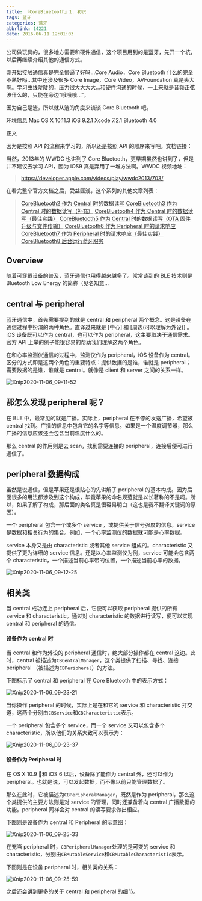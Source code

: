 ```yaml
---
title: 『CoreBluetooth』1. 初识
tags: 蓝牙
categories: 蓝牙
abbrlink: 14221
date: 2016-06-11 12:01:03
---
```


公司做玩具的，很多地方需要和硬件通信，这个项目用到的是蓝牙，先开一个坑，以后再继续介绍其他的通信方式。

刚开始接触通信真是完全懵逼了好吗…Core Audio，Core Bluetooth 什么的完全不熟好吗…其中还涉及很多 Core Image，Core Video，AVFoundation 真是头大啊。学习曲线陡陡的，压力很大大大大…和硬件沟通的时候，一上来就是音频正弦波什么的，只能在旁边“哦哦哦…”。

因为自己是渣，所以就从渣的角度来谈谈 Core Bluetooth 吧。


环境信息
Mac OS X 10.11.3
iOS 9.2.1
Xcode 7.2.1
Bluetooth 4.0



正文

因为是按照 API 的流程来学习的，所以还是按照 API 的顺序来写吧。文档链接：



<!-- more -->



当然，2013年的 WWDC 也讲到了 Core Bluetooth，更早期虽然也讲到了，但是并不建议去学习 API，因为 iOS9 真是弃用了一堆方法啊。WWDC 视频地址：

> https://developer.apple.com/videos/play/wwdc2013/703/

在看完整个官方文档之后，受益匪浅，这个系列的其他文章列表：

> [CoreBluetooth2 作为 Central 时的数据读写](http://www.saitjr.com/ios/core-bluetooth-read-write-as-central-role.html)
> [CoreBluetooth3 作为 Central 时的数据读写（补充）](http://www.saitjr.com/ios/core-bluetooth-read-write-as-central-role-supplement.html)
> [CoreBluetooth4 作为 Central 时的数据读写（最佳实践）](http://www.saitjr.com/ios/core-bluetooth-read-write-as-central-role-best-practices.html)
> [CoreBluetooth5 作为 Central 时的数据读写（OTA 固件升级与文件传输）](http://www.saitjr.com/ios/core-bluetooth-read-write-as-central-role-ota.html)
> [CoreBluetooth6 作为 Peripheral 时的请求响应](http://www.saitjr.com/ios/core-bluetooth-response-as-peripheral.html)
> [CoreBluetooth7 作为 Peripheral 时的请求响应（最佳实践）](http://www.saitjr.com/ios/core-bluetooth-response-as-peripheral-best-practices.html)
> [CoreBluetooth8 后台运行蓝牙服务](http://www.saitjr.com/ios/【ios】corebluetooth8-后台运行蓝牙服务.html)

## Overview

随着可穿戴设备的普及，蓝牙通信也用得越来越多了。常常谈到的 BLE 技术则是 Bluetooth Low Energy 的简称（见名知意…

## central 与 peripheral

蓝牙通信中，首先需要提到的就是 central 和 peripheral 两个概念。这是设备在通信过程中扮演的两种角色。直译过来就是 [中心] 和 [周边(可以理解为外设)] 。iOS 设备既可以作为 central，也可以作为 peripheral，这主要取决于通信需求。官方 API 上举的例子能很容易的帮助我们理解这两个角色。

在和心率监测仪通信的过程中，监测仪作为 peripheral，iOS 设备作为 central。区分的方式即是这两个角色的重要特点：提供数据的是谁，谁就是 peripheral；需要数据的是谁，谁就是 central。就像是 client 和 server 之间的关系一样。

![Xnip2020-11-06_09-11-52](https://gitee.com/coderiding/picbed/raw/master/uPic/Xnip2020-11-06_09-11-52.jpg)

## 那怎么发现 peripheral 呢？

在 BLE 中，最常见的就是广播。实际上，peripheral 在不停的发送广播，希望被 central 找到。广播的信息中包含它的名字等信息。如果是一个温度调节器，那么广播的信息应该还会包含当前温度什么的。

那么 central 的作用则是去 scan，找到需要连接的 peripheral，连接后便可进行通信了。

## peripheral 数据构成

虽然是说通信，但是苹果还是很贴心的先讲解了 peripheral 的基本构成。因为后面很多的用法都涉及到这个构成，毕竟苹果的命名规范就是以长著称的不是吗。所以，如果了解了构成，那后面的类名真是很容易明白（这也是我不翻译关键词的原因）。

一个 peripheral 包含一个或多个 service ，或提供关于信号强度的信息。service 是数据和相关行为的集合。例如，一个心率监测仪的数据就可能是心率数据。

service 本身又是由 characteristic 或者其他 service 组成的。characteristic 又提供了更为详细的 service 信息。还是以心率监测仪为例，service 可能会包含两个 characteristic，一个描述当前心率带的位置，一个描述当前心率的数据。

![Xnip2020-11-06_09-12-25](https://gitee.com/coderiding/picbed/raw/master/uPic/Xnip2020-11-06_09-12-25.jpg)

## 相关类

当 central 成功连上 peripheral 后，它便可以获取 peripheral 提供的所有 service 和 characteristic。通过对 characteristic 的数据进行读写，便可以实现 central 和 peripheral 的通信。

#### 设备作为 central 时

当 central 和作为外设的 peripheral 通信时，绝大部分操作都在 central 这边。此时，central 被描述为`CBCentralManager`，这个类提供了扫描、寻找、连接 peripheral （被描述为`CBPeripheral`）的方法。

下图标示了 central 和 peripheral 在 Core Bluetooth 中的表示方式：

![Xnip2020-11-06_09-23-21](https://gitee.com/coderiding/picbed/raw/master/uPic/Xnip2020-11-06_09-23-21.jpg)

当你操作 peripheral 的时候，实际上是在和它的 service 和 characteristic 打交道，这两个分别由`CBService`和`CBCharacteristic`表示。

一个 peripheral 包含多个 service，而一个 service 又可以包含多个 characteristic，所以他们的关系大致可以表示为：

![Xnip2020-11-06_09-23-37](https://gitee.com/coderiding/picbed/raw/master/uPic/Xnip2020-11-06_09-23-37.jpg)

#### 设备作为 Peripheral 时

在 OS X 10.9 和 iOS 6 以后，设备除了能作为 central 外，还可以作为 peripheral。也就是说，可以发起数据，而不像以前只能管理数据了。

那么在此时，它被描述为`CBPeripheralManager`，既然是作为 peripheral，那么这个类提供的主要方法则是对 service 的管理，同时还兼备着向 central 广播数据的功能。peripheral 同样会对 central 的读写要求做出相应。

下图则是设备作为 central 和 Peripheral 的示意图：

![Xnip2020-11-06_09-25-33](https://gitee.com/coderiding/picbed/raw/master/uPic/Xnip2020-11-06_09-25-33.jpg)

在充当 peripheral 时，`CBPeripheralManager`处理的是可变的 service 和 characteristic，分别由`CBMutableService`和`CBMutableCharacteristic`表示。

下图则是在设备 peripheral 时，相关类的关系：

![Xnip2020-11-06_09-25-59](https://gitee.com/coderiding/picbed/raw/master/uPic/Xnip2020-11-06_09-25-59.jpg)

之后还会讲到更多的关于 central 和 peripheral 的细节。